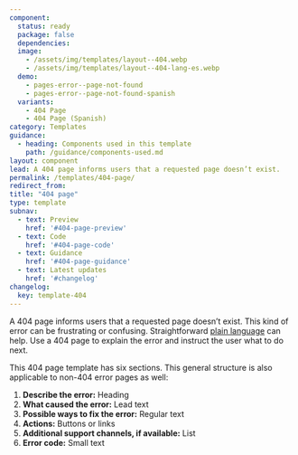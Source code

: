 ```yaml
---
component:
  status: ready
  package: false
  dependencies:
  image:
    - /assets/img/templates/layout--404.webp
    - /assets/img/templates/layout--404-lang-es.webp
  demo:
    - pages-error--page-not-found
    - pages-error--page-not-found-spanish
  variants:
    - 404 Page
    - 404 Page (Spanish)
category: Templates
guidance:
  - heading: Components used in this template
    path: /guidance/components-used.md
layout: component
lead: A 404 page informs users that a requested page doesn’t exist.
permalink: /templates/404-page/
redirect_from:
title: "404 page"
type: template
subnav:
  - text: Preview
    href: '#404-page-preview'
  - text: Code
    href: '#404-page-code'
  - text: Guidance
    href: '#404-page-guidance'
  - text: Latest updates
    href: '#changelog'
changelog:
  key: template-404
---
```

A 404 page informs users that a requested page doesn’t exist. This kind of error can be frustrating or confusing. Straightforward [plain language](https://www.plainlanguage.gov/) can help. Use a 404 page to explain the error and instruct the user what to do next.

This 404 page template has six sections. This general structure is also applicable to non-404 error pages as well:

1. **Describe the error:** Heading
2. **What caused the error:** Lead text
3. **Possible ways to fix the error:** Regular text
4. **Actions:** Buttons or links
5. **Additional support channels, if available:** List
6. **Error code:** Small text
